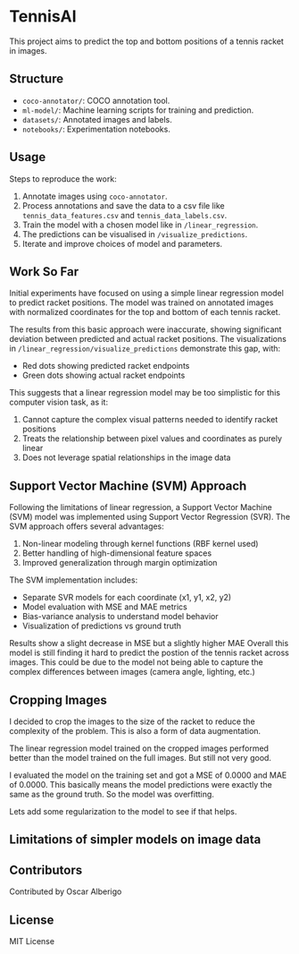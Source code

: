 # TennisAI
This project aims to predict the top and bottom positions of a tennis racket in images.

## Structure
- `coco-annotator/`: COCO annotation tool.
- `ml-model/`: Machine learning scripts for training and prediction.
- `datasets/`: Annotated images and labels.
- `notebooks/`: Experimentation notebooks.

## Usage
Steps to reproduce the work:
1. Annotate images using `coco-annotator`.
2. Process annotations and save the data to a csv file like `tennis_data_features.csv` and `tennis_data_labels.csv`.
3. Train the model with a chosen model like in `/linear_regression`.
4. The predictions can be visualised in `/visualize_predictions`.
5. Iterate and improve choices of model and parameters.

## Work So Far
Initial experiments have focused on using a simple linear regression model to predict racket positions. The model was trained on annotated images with normalized coordinates for the top and bottom of each tennis racket.

The results from this basic approach were inaccurate, showing significant deviation between predicted and actual racket positions. The visualizations in `/linear_regression/visualize_predictions` demonstrate this gap, with:
- Red dots showing predicted racket endpoints
- Green dots showing actual racket endpoints

This suggests that a linear regression model may be too simplistic for this computer vision task, as it:
1. Cannot capture the complex visual patterns needed to identify racket positions
2. Treats the relationship between pixel values and coordinates as purely linear
3. Does not leverage spatial relationships in the image data

## Support Vector Machine (SVM) Approach
Following the limitations of linear regression, a Support Vector Machine (SVM) model was implemented using Support Vector Regression (SVR). The SVM approach offers several advantages:

1. Non-linear modeling through kernel functions (RBF kernel used)
2. Better handling of high-dimensional feature spaces
3. Improved generalization through margin optimization

The SVM implementation includes:
- Separate SVR models for each coordinate (x1, y1, x2, y2)
- Model evaluation with MSE and MAE metrics
- Bias-variance analysis to understand model behavior
- Visualization of predictions vs ground truth

Results show a slight decrease in MSE but a slightly higher MAE
Overall this model is still finding it hard to predict the postion of the tennis racket across images.
This could be due to the model not being able to capture the complex differences between images (camera angle, lighting, etc.)

## Cropping Images

I decided to crop the images to the size of the racket to reduce the complexity of the problem.
This is also a form of data augmentation.

The linear regression model trained on the cropped images performed better than the model trained on the full images. But still not very good.

I evaluated the model on the training set and got a MSE of 0.0000 and MAE of 0.0000. This basically means the model predictions were exactly the same as the ground truth. So the model was overfitting.

Lets add some regularization to the model to see if that helps.

## Limitations of simpler models on image data 



## Contributors
Contributed by Oscar Alberigo

## License
MIT License